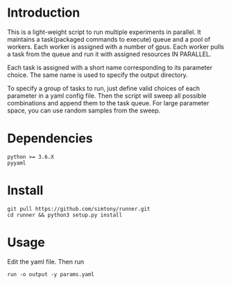 # Introduction

This is a light-weight script to run multiple experiments in parallel. 
It maintains a task(packaged commands to execute) queue and a pool of workers. 
Each worker is assigned with a number of gpus.
Each worker pulls a task from the queue and run it with assigned resources IN PARALLEL. 

Each task is assigned with a short name corresponding to its parameter choice. The same name is used
to specify the output directory. 

To specify a group of tasks to run, just define valid choices of each parameter in a yaml config file. 
Then the script will sweep all possible combinations and append them to the task queue. 
For large parameter space, you can use random samples from the sweep.

# Dependencies
```
python >= 3.6.X
pyyaml
```
# Install
```
git pull https://github.com/simtony/runner.git
cd runner && python3 setup.py install
```

# Usage
Edit the yaml file. Then run
```
run -o output -y params.yaml
```   
